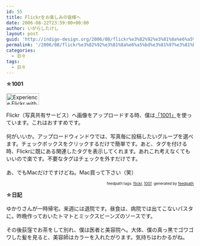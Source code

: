 ```yaml
---
id: 55
title: Flickrをお楽しみの皆様へ
date: 2006-08-22T23:59:00+00:00
author: いがらしたけし
layout: post
guid: 'http://indigo-design.org/2006/08/flickr%e3%82%92%e3%81%8a%e6%a5%bd%e3%81%97%e3%81%bf%e3%81%ae%e7%9a%86%e6%a7%98%e3%81%b8/'
permalink: '/2006/08/flickr%e3%82%92%e3%81%8a%e6%a5%bd%e3%81%97%e3%81%bf%e3%81%ae%e7%9a%86%e6%a7%98%e3%81%b8/'
categories:
  - 日々
tags:
  - 日々
---
```

<span style="font-weight: bold">☆1001</span><br /><br /><a href="http://1001.kung-foo.tv"><img src="http://blog-imgs-29.fc2.com/a/r/m/armadillo75/1001-badge.02.jpg" alt="Experience Flickr with 1001" style="border: 0pt none" height="31" width="88"></a><br /><br />Flickr（写真共有サービス）へ画像をアップロードする時、僕は<a href="http://1001.kung-foo.tv/" target="_blank">「1001」</a>を使っています。これはおすすめです。<br /><br />何がいいか。アップロードウィンドウでは、写真毎に投稿したいグループを選べます。チェックボックスをクリックするだけで簡単です。あと、タグを付ける時、Flickrに既にある関連したタグを表示してくれます。あれこれ考えなくてもいいので楽です。不要なタグはチェックを外すだけです。<br /><br />あ、でもMacだけですけどね。Mac買って下さい（笑）<br />
<div style="text-align: right;font-size: 10px">
<span>feedpath tags: <a href="http://feedpath.jp/search/index.csp?search_text=flickr" rel="tag">flickr</a>,  <a href="http://feedpath.jp/search/index.csp?search_text=1001" rel="tag">1001</a></span>&nbsp;&nbsp;<span>generated by <a href="http://feedpath.jp">feedpath</a></span>
</div>


<!--more-->
<span style="font-weight: bold">☆日記</span><br /><br />ゆかりさんが一時帰宅。来週には退院です。昼食は、病院では出てこないパスタに。昨晩作っておいたトマトとミックスビーンズのソースです。<br /><br />その後荻窪でお茶をして別れ、僕は医者と美容院へ。大体、僕の真っ黒でゴワゴワした髪を見ると、美容師はカラーを入れたがります。気持ちはわかるがね。